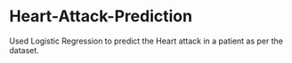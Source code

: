 # Heart-Attack-Prediction
Used Logistic Regression to predict the Heart attack in a patient as per the dataset.
